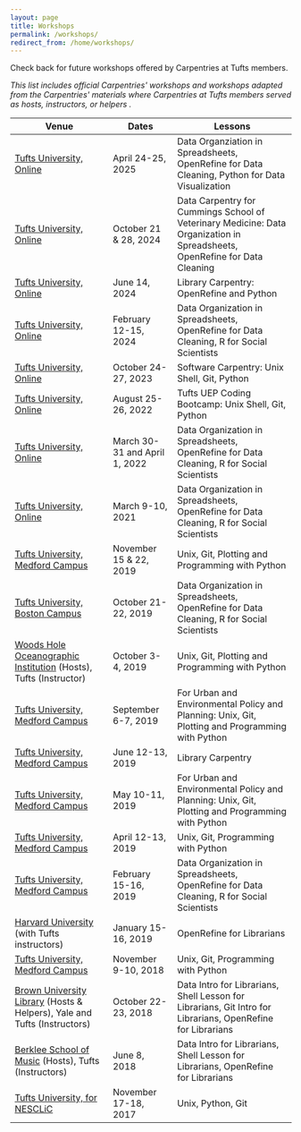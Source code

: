 ```yaml
---
layout: page
title: Workshops
permalink: /workshops/
redirect_from: /home/workshops/
---
```

Check back for future workshops offered by Carpentries at Tufts members. 
<p><em>This list includes official Carpentries' workshops and workshops adapted from the Carpentries' materials where Carpentries at Tufts members served as hosts, instructors, or helpers .</em></p>

Venue | Dates | Lessons
---|---|---
[Tufts University, Online](https://tufts-carpentries.github.io/2025-04-24-tufts-online/) | April 24-25, 2025 | Data Organziation in Spreadsheets, OpenRefine for Data Cleaning, Python for Data Visualization
[Tufts University, Online](https://tufts-carpentries.github.io/2024-10-21-tufts-online/) | October 21 & 28, 2024 | Data Carpentry for Cummings School of Veterinary Medicine: Data Organization in Spreadsheets, OpenRefine for Data Cleaning
[Tufts University, Online](https://tufts-carpentries.github.io/2024-06-14-tufts-online) | June 14, 2024 | Library Carpentry: OpenRefine and Python
[Tufts University, Online](https://tufts-carpentries.github.io/2024-02-12-tufts-online) | February 12-15, 2024 | Data Organization in Spreadsheets, OpenRefine for Data Cleaning, R for Social Scientists
[Tufts University, Online](https://tufts-carpentries.github.io/2023-10-24-tufts-online) | October 24-27, 2023 | Software Carpentry: Unix Shell, Git, Python
[Tufts University, Online](https://tufts-carpentries.github.io/2022-08-25-tuftsUEP/ ) | August 25-26, 2022 | Tufts UEP Coding Bootcamp: Unix Shell, Git, Python
[Tufts University, Online](https://tufts-carpentries.github.io/2022-03-30-TuftsGinnHirsh-online) | March 30-31 and April 1, 2022 | Data Organization in Spreadsheets, OpenRefine for Data Cleaning, R for Social Scientists
[Tufts University, Online](https://tufts-carpentries.github.io/2021-03-09-tuftsHirsh/) | March 9-10, 2021 | Data Organization in Spreadsheets, OpenRefine for Data Cleaning, R for Social Scientists
[Tufts University, Medford Campus](https://tufts-carpentries.github.io/2019-11-15-tufts/) | November 15 & 22, 2019 | Unix, Git, Plotting and Programming with Python
[Tufts University, Boston Campus](https://tufts-carpentries.github.io/2019-10-21-tuftsHirsh/) | October 21-22, 2019 | Data Organization in Spreadsheets, OpenRefine for Data Cleaning, R for Social Scientists
[Woods Hole Oceanographic Institution](https://nesclic.github.io/2019-10-03-whoi/) (Hosts), Tufts (Instructor)| October 3-4, 2019 | Unix, Git, Plotting and Programming with Python
[Tufts University, Medford Campus](https://tufts-carpentries.github.io/2019-09-06-tuftsUEP/) | September 6-7, 2019 | For Urban and Environmental Policy and Planning: Unix, Git, Plotting and Programming with Python
[Tufts University, Medford Campus](https://nesclic.github.io/2019-06-13-tuftsLibs/) | June 12-13, 2019 | Library Carpentry
[Tufts University, Medford Campus](https://nesclic.github.io/2019-05-10-tuftsUEP/) | May 10-11, 2019 | For Urban and Environmental Policy and Planning: Unix, Git, Plotting and Programming with Python
[Tufts University, Medford Campus](https://nesclic.github.io/2019-04-12-tufts) | April 12-13, 2019 | Unix, Git, Programming with Python
[Tufts University, Medford Campus](https://nesclic.github.io/2019-02-15-tufts) | February 15-16, 2019 | Data Organization in Spreadsheets, OpenRefine for Data Cleaning, R for Social Scientists
[Harvard University](https://nesclic.github.io/2019-01-15-harvard) (with Tufts instructors) | January 15-16, 2019 | OpenRefine for Librarians 
[Tufts University, Medford Campus](https://nesclic.github.io/2018-11-09-tufts/) | November 9-10, 2018 | Unix, Git, Programming with Python
[Brown University Library](https://nesclic.github.io/2018-10-22-NEASIST-Brown/) (Hosts & Helpers), Yale and Tufts (Instructors) | October 22-23, 2018 | Data Intro for Librarians, Shell Lesson for Librarians, Git Intro for Librarians, OpenRefine for Librarians
[Berklee School of Music](https://nesclic.github.io/2018-06-08-berklee/) (Hosts), Tufts (Instructors) | June 8, 2018 | Data Intro for Librarians, Shell Lesson for Librarians, OpenRefine for Librarians
[Tufts University, for NESCLiC](https://nesclic.github.io/2017-11-17-tufts/)|November 17-18, 2017| Unix, Python, Git
